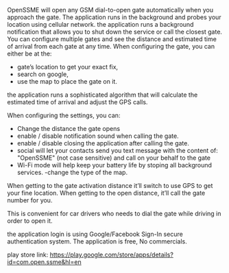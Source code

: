 OpenSSME will open any GSM dial-to-open gate automatically when you approach the gate.
The application runs in the background and probes your location using cellular network. 
the application runs a background notification that allows you to shut down the service or call the closest gate.
You can configure multiple gates and see the distance and estimated time of arrival from each gate at any time. 
When configuring the gate, you can either be at the:

- gate’s location to get your exact fix, 
- search on google, 
- use the map to place the gate on it.

the application runs a sophisticated algorithm that will calculate the estimated time of arrival and adjust the GPS calls.

When configuring the settings, you can:
- Change the distance the gate opens
- enable / disable notification sound when calling the gate.
- enable / disable closing the application after calling the gate.
- social will let your contacts send you text message with the content of: "OpenSSME"
(not case sensitive) and call on your behalf to the gate
- Wi-Fi mode will help keep your battery life by stoping all background services.
-change the type of the map.

When getting to the gate activation distance it’ll switch to use GPS to get your fine location. 
When getting to the open distance, it’ll call the gate number for you. 

This is convenient for car drivers who needs to dial the gate while driving in order to open it.

the application login is using Google/Facebook Sign-In secure authentication system.
The application is free, No commercials.

play store link: https://play.google.com/store/apps/details?id=com.open.ssme&hl=en
